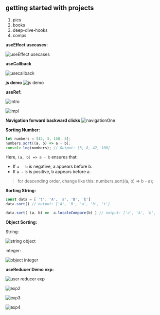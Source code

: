## getting started with projects

1. pics
2. books
3. deep-dive-hooks
4. comps

**useEffect usecases:**

![useEffect usecases](./img/useEffect_usecases.png) 

**useCallback**

![usecallback](./img/useCallback.png)

**js demo**
![js demo](./img/jsDemoConsole.png)

**useRef:**

![intro](./img/useRefIntro.png)

![impl](./img/useRefImpl.png)

**Navigation forward backward clicks**
![navigationOne](./img/navigating.png)

**Sorting Number:**

``` js
let numbers = [42, 3, 100, 8];
numbers.sort((a, b) => a - b);
console.log(numbers); // Output: [3, 8, 42, 100]
```

Here, `(a, b) => a - b` ensures that:
- If `a - b` is negative, a appears before b.
- If `a - b` is positive, b appears before a.


> for descending order, change like this: 
> numbers.sort((a, b) => b - a);

**Sorting String:**

``` js
const data = [ 't', 'A', 'a', 'B', 'b']
data.sort() // output: ['A', 'B', 'a', 'b', 't']

data.sort( (a, b) =>  a.localeCompare(b) ) // output: ['a', 'A', 'b', 'B', 't']
```

**Object Sorting:**

String: 

![string object](./img/obj_string_comparision1.png)

integer:

![object integer](./img/obj_comparision_integer.png)


**useReducer Demo exp:**

![user reducer exp](./img/useReducerExp.png)

![exp2](./img/reducerExp2.png)

![exp3](./img/reducerExp3.png)

![exp4](./img/reducerExp4.png)



